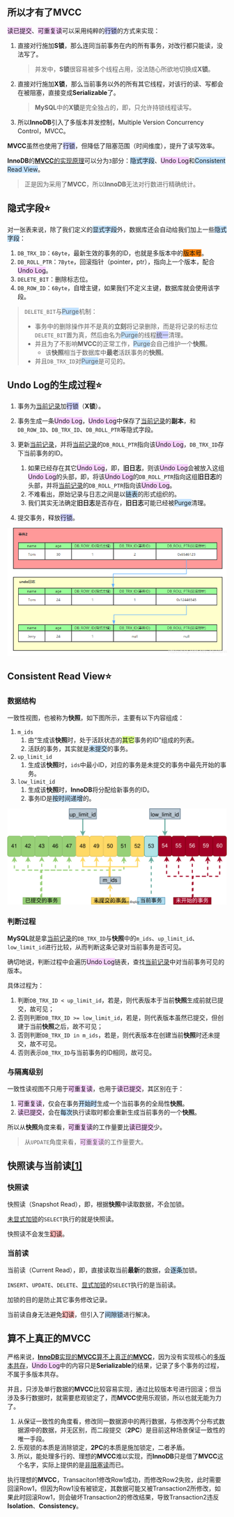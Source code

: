 ## 所以才有了MVCC

<span style=background:#f8d2ff>读已提交</span>、<span style=background:#f8d2ff>可重复读</span>可以采用纯粹的<span style=background:#c9ccff>行锁</span>的方式来实现：

1. 直接对行施加**S锁**，那么连同当前事务在内的所有事务，对改行都只能读，没法写了。

   > 并发中，**S锁**很容易被多个线程占用，没法随心所欲地切换成**X锁**。

2. 直接对行施加**X锁**，那么当前事务以外的所有其它线程，对该行的读、写都会在被阻塞，直接变成**Serializable**了。

   > **MySQL**中的**X锁**是完全独占的，即，只允许持锁线程读写。

3. 所以**InnoDB**引入了多版本并发控制，Multiple Version Concurrency Control，MVCC。

**MVCC**虽然也使用了<span style=background:#c9ccff>行锁</span>，但降低了阻塞范围（时间维度），提升了读写效率。

**InnoDB**的[**MVCC**的实现原理](https://blog.csdn.net/SnailMann/article/details/94724197/)可以分为`3`部分：<span style=background:#c2e2ff>隐式字段</span>、<span style=background:#f8d2ff>Undo Log</span>和<span style=background:#c2e2ff>Consistent Read View</span>。

> 正是因为采用了**MVCC**，所以**InnoDB**无法对行数进行精确统计。



## 隐式字段⭐

对一张表来说，除了我们定义的<span style=background:#c2e2ff>显式字段</span>外，数据库还会自动给我们加上一些<span style=background:#c2e2ff>隐式字段</span>：

1. `DB_TRX_ID`：`6Byte`，最新生效的事务的ID，也就是多版本中的<span style=background:#ff8000>版本号</span>。
3. `DB_ROLL_PTR`：`7Byte`，回滚指针（pointer，ptr），指向上一个版本，配合<span style=background:#f8d2ff>Undo Log</span>。
4. `DELETE_BIT`：删除标志位。
4. `DB_ROW_ID`：`6Byte`，自增主键，如果我们不定义主键，数据库就会使用该字段。

> `DELETE_BIT`与<span style=background:#c2e2ff>Purge</span>机制：
>
> - 事务中的删除操作并不是真的**立刻**将记录删除，而是将记录的标志位`DELETE_BIT`置为真，然后由名为<span style=background:#c2e2ff>Purge</span>的线程<span style=background:#c9ccff>统一</span>清理。
> - 并且为了不影响**MVCC**的正常工作，<span style=background:#c2e2ff>Purge</span>会自己维护一个**快照**。
>   - 该**快照**相当于数据库中**最老**活跃事务的**快照**。
> - 并且`DB_TRX_ID`对<span style=background:#c2e2ff>Purge</span>是可见的。



## Undo Log的生成过程⭐

1. 事务为<u>当前记录</u>加<span style=background:#c9ccff>行锁</span>（**X锁**）。
2. 事务生成一条<span style=background:#f8d2ff>Undo Log</span>，<span style=background:#f8d2ff>Undo Log</span>中保存了<u>当前记录</u>的**副本**，和`DB_ROW_ID`、`DB_TRX_ID`、`DB_ROLL_PTR`等隐式字段。

3. 更新<u>当前记录</u>，并将<u>当前记录</u>的`DB_ROLL_PTR`指向该<span style=background:#f8d2ff>Undo Log</span>，`DB_TRX_ID`存下当前事务的ID。
   1. 如果已经存在其它<span style=background:#f8d2ff>Undo Log</span>，即，**旧日志**，则该<span style=background:#f8d2ff>Undo Log</span>会被放入这组<span style=background:#f8d2ff>Undo Log</span>的头部，即，将该<span style=background:#f8d2ff>Undo Log</span>的`DB_ROLL_PTR`指向这组**旧日志**的头部，并将<u>当前记录</u>的`DB_ROLL_PTR`指向该<span style=background:#f8d2ff>Undo Log</span>。
   2. 不难看出，原始记录与日志之间是以<span style=background:#c2e2ff>链表</span>的形式组织的。
   3. 我们其实无法确定**旧日志**是否存在，**旧日志**可能已经被<span style=background:#c2e2ff>Purge</span>清理。
4. 提交事务，释放<span style=background:#c9ccff>行锁</span>。

![](../images/7/multi_version_concurrency_control.png)



## Consistent Read View⭐

### 数据结构

一致性视图，也被称为**快照**，如下图所示，主要有以下内容组成：

1. `m_ids`
   1. 由“生成该**快照**时，处于活跃状态的<span style=background:#d4fe7f>其它</span>事务的ID”组成的列表。
   2. 活跃的事务，其实就是<span style=background:#c2e2ff>未提交</span>的事务。
2. `up_limit_id`
   1. 生成该**快照**时，`ids`中最小ID，对应的事务是未提交的事务中最先开始的事务。
3. `low_limit_id`
   1. 生成该**快照**时，**InnoDB**将分配给新事务的ID。
   3. 事务ID是<span style=background:#c2e2ff>按时间递增</span>的。

![](../images/7/consistent_read_view.svg)

### 判断过程

**MySQL**就是拿<u>当前记录</u>的`DB_TRX_ID`与**快照**中的`m_ids`、`up_limit_id`、`low_limit_id`进行比较，从而判断这条记录对当前事务是否可见。

确切地说，判断过程中会遍历<span style=background:#f8d2ff>Undo Log</span>链表，查找<u>当前记录</u>中对当前事务可见的版本。

具体过程为：

1. 判断`DB_TRX_ID < up_limit_id`，若是，则代表版本于当前**快照**生成前就已提交，故可见；
2. 否则判断`DB_TRX_ID >= low_limit_id`，若是，则代表版本虽然已提交，但创建于当前**快照**之后，故不可见；
3. 否则判断`DB_TRX_ID in m_ids`，若是，则代表版本在创建当前**快照**时还未提交，故不可见。
4. 否则表示`DB_TRX_ID`与当前事务的ID相同，故可见。

### 与隔离级别

一致性读视图不只用于<span style=background:#f8d2ff>可重复读</span>，也用于<span style=background:#f8d2ff>读已提交</span>，其区别在于：

1. <span style=background:#f8d2ff>可重复读</span>，仅会在事务<span style=background:#c2e2ff>开始时</span>生成一个当前事务的全局性**快照**。
2. <span style=background:#f8d2ff>读已提交</span>，会在<span style=background:#c2e2ff>每次</span>执行读取时都会重新生成当前事务的一个**快照**。

所以从**快照**角度来看，<span style=background:#f8d2ff>可重复读</span>的工作量要比<span style=background:#f8d2ff>读已提交</span>少。

> 从`UPDATE`角度来看，<span style=background:#f8d2ff>可重复读</span>的工作量要大。



## 快照读与当前读[[1]](https://blog.csdn.net/zcl_love_wx/article/details/83305645)

### 快照读

快照读（Snapshot Read），即，根据**快照**中读取数据，不会加锁。

<u>未显式加锁</u>的`SELECT`执行的就是快照读。

快照读不会发生<span style=background:#ffb8b8>幻读</span>。

### 当前读

当前读（Current Read），即，直接读取当前**最新**的数据，会<span style=background:#c2e2ff>逐条</span>加锁。

`INSERT`、`UPDATE`、`DELETE`、<u>显式加锁</u>的`SELECT`执行的是当前读。

加锁的目的是防止其它事务修改记录。

当前读自身无法避免<span style=background:#ffb8b8>幻读</span>，但引入了<span style=background:#c2e2ff>间隙锁</span>进行解决。



## 算不上真正的MVCC

严格来说，[**InnoDB**实现的**MVCC**算不上真正的**MVCC**](https://www.cnblogs.com/chenpingzhao/p/5065316.html)，因为没有实现核心的<u>多版本共存</u>，<span style=background:#f8d2ff>Undo Log</span>中的内容只是**Serializable**的结果，记录了多个事务的过程，不属于多版本共存。

并且，只涉及单行数据的**MVCC**比较容易实现，通过比较版本号进行回滚；但当涉及多行数据时，就需要悲观锁定了，而**MVCC**使用乐观锁，所以也就无能为力了。

1. 从保证一致性的角度看，修改同一数据源中的两行数据，与修改两个分布式数据源中的数据，并无区别，而二段提交（**2PC**）是目前这种场景保证一致性的唯一手段。
2. 乐观锁的本质是消除锁定，**2PC**的本质是施加锁定，二者矛盾。
3. 所以，能处理多行的、理想的**MVCC**难以实现，而**InnoDB**只是借了**MVCC**这个名字，实际上提供的是<u>非阻塞读</u>而已。

执行理想的**MVCC**，Transaciton1修改Row1成功，而修改Row2失败，此时需要回滚Row1，但因为Row1没有被锁定，其数据可能又被Transaction2所修改，如果此时回滚Row1，则会破坏Transaction2的修改结果，导致Transaction2违反**Isolation**、**Consistency**。
